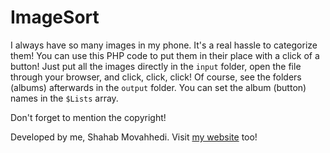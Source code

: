 # ImageSort
I always have so many images in my phone. It's a real hassle to categorize them! You can use this PHP code to put them in their place with a click of a button! Just put all the images directly in the `input` folder, open the file through your browser, and click, click, click! Of course, see the folders (albums) afterwards in the `output` folder.
You can set the album (button) names in the `$Lists` array.

Don't forget to mention the copyright!

Developed by me, Shahab Movahhedi. Visit [my website](https://shmovahhedi.com) too!
